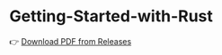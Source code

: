 # Getting-Started-with-Rust
👉 [Download PDF from Releases](https://github.com/SabiraElkhalfaoui18/Getting-Started-with-Rust/blob/main/Documentation/documentation.pdf)
 
